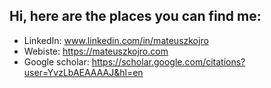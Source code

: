 ## Hi, here are the places you can find me:

- LinkedIn: www.linkedin.com/in/mateuszkojro
- Webiste:  https://mateuszkojro.com
- Google scholar: https://scholar.google.com/citations?user=YvzLbAEAAAAJ&hl=en
